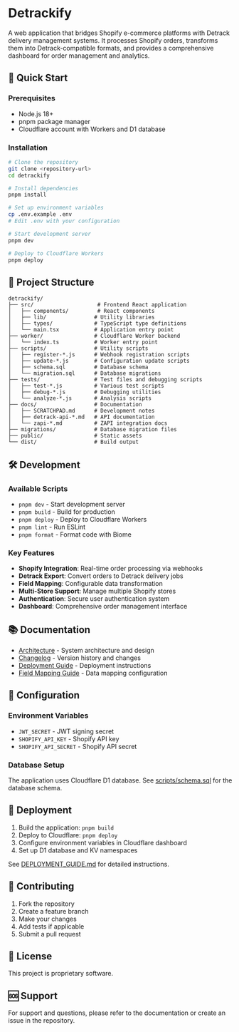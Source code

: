 # Detrackify

A web application that bridges Shopify e-commerce platforms with Detrack delivery management systems. It processes Shopify orders, transforms them into Detrack-compatible formats, and provides a comprehensive dashboard for order management and analytics.

## 🚀 Quick Start

### Prerequisites
- Node.js 18+ 
- pnpm package manager
- Cloudflare account with Workers and D1 database

### Installation
```bash
# Clone the repository
git clone <repository-url>
cd detrackify

# Install dependencies
pnpm install

# Set up environment variables
cp .env.example .env
# Edit .env with your configuration

# Start development server
pnpm dev

# Deploy to Cloudflare Workers
pnpm deploy
```

## 📁 Project Structure

```
detrackify/
├── src/                    # Frontend React application
│   ├── components/         # React components
│   ├── lib/               # Utility libraries
│   ├── types/             # TypeScript type definitions
│   └── main.tsx           # Application entry point
├── worker/                # Cloudflare Worker backend
│   └── index.ts           # Worker entry point
├── scripts/               # Utility scripts
│   ├── register-*.js      # Webhook registration scripts
│   ├── update-*.js        # Configuration update scripts
│   ├── schema.sql         # Database schema
│   └── migration.sql      # Database migrations
├── tests/                 # Test files and debugging scripts
│   ├── test-*.js          # Various test scripts
│   ├── debug-*.js         # Debugging utilities
│   └── analyze-*.js       # Analysis scripts
├── docs/                  # Documentation
│   ├── SCRATCHPAD.md      # Development notes
│   ├── detrack-api-*.md   # API documentation
│   └── zapi-*.md          # ZAPI integration docs
├── migrations/            # Database migration files
├── public/                # Static assets
└── dist/                  # Build output
```

## 🛠️ Development

### Available Scripts
- `pnpm dev` - Start development server
- `pnpm build` - Build for production
- `pnpm deploy` - Deploy to Cloudflare Workers
- `pnpm lint` - Run ESLint
- `pnpm format` - Format code with Biome

### Key Features
- **Shopify Integration**: Real-time order processing via webhooks
- **Detrack Export**: Convert orders to Detrack delivery jobs
- **Field Mapping**: Configurable data transformation
- **Multi-Store Support**: Manage multiple Shopify stores
- **Authentication**: Secure user authentication system
- **Dashboard**: Comprehensive order management interface

## 📚 Documentation

- [Architecture](ARCHITECTURE.md) - System architecture and design
- [Changelog](CHANGELOG.md) - Version history and changes
- [Deployment Guide](DEPLOYMENT_GUIDE.md) - Deployment instructions
- [Field Mapping Guide](FIELD_MAPPING_GUIDE.md) - Data mapping configuration

## 🔧 Configuration

### Environment Variables
- `JWT_SECRET` - JWT signing secret
- `SHOPIFY_API_KEY` - Shopify API key
- `SHOPIFY_API_SECRET` - Shopify API secret

### Database Setup
The application uses Cloudflare D1 database. See [scripts/schema.sql](scripts/schema.sql) for the database schema.

## 🚀 Deployment

1. Build the application: `pnpm build`
2. Deploy to Cloudflare: `pnpm deploy`
3. Configure environment variables in Cloudflare dashboard
4. Set up D1 database and KV namespaces

See [DEPLOYMENT_GUIDE.md](DEPLOYMENT_GUIDE.md) for detailed instructions.

## 🤝 Contributing

1. Fork the repository
2. Create a feature branch
3. Make your changes
4. Add tests if applicable
5. Submit a pull request

## 📄 License

This project is proprietary software.

## 🆘 Support

For support and questions, please refer to the documentation or create an issue in the repository. 